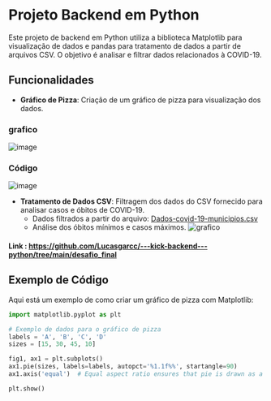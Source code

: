 
# Projeto Backend em Python

Este projeto de backend em Python utiliza a biblioteca Matplotlib para visualização de dados e pandas para tratamento de dados a partir de arquivos CSV. O objetivo é analisar e filtrar dados relacionados à COVID-19.

## Funcionalidades

- **Gráfico de Pizza**: Criação de um gráfico de pizza para visualização dos dados.
### grafico

![image](https://user-images.githubusercontent.com/99447073/203872518-52a5e395-dc3f-4687-a013-d18fcadb7205.png)

### Código

![image](https://user-images.githubusercontent.com/99447073/203873093-08cb5174-f51f-4d03-a84f-a84df9e5a14d.png)

- **Tratamento de Dados CSV**: Filtragem dos dados do CSV fornecido para analisar casos e óbitos de COVID-19.
  - Dados filtrados a partir do arquivo: [Dados-covid-19-municipios.csv](https://github.com/Lucasgarcc/---kick-backend---python/blob/main/desafio_final/Dados-covid-19-municipios.csv)
  - Análise dos óbitos mínimos e casos máximos.
![grafico](https://github.com/user-attachments/assets/b00b3d9c-ea2f-4c27-9810-eb4229cb95b4)

#### Link : https://github.com/Lucasgarcc/---kick-backend---python/tree/main/desafio_final

## Exemplo de Código

Aqui está um exemplo de como criar um gráfico de pizza com Matplotlib:

```python
import matplotlib.pyplot as plt

# Exemplo de dados para o gráfico de pizza
labels = 'A', 'B', 'C', 'D'
sizes = [15, 30, 45, 10]

fig1, ax1 = plt.subplots()
ax1.pie(sizes, labels=labels, autopct='%1.1f%%', startangle=90)
ax1.axis('equal')  # Equal aspect ratio ensures that pie is drawn as a circle.

plt.show()






